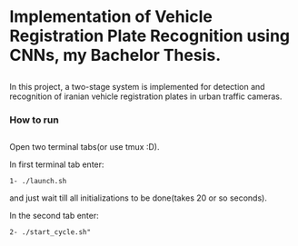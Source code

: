 # Implementation of Vehicle Registration Plate Recognition using CNNs, my Bachelor Thesis.

##
In this project, a two-stage system is implemented for detection and recognition of iranian vehicle registration plates in urban traffic cameras.

### How to run

##
Open two terminal tabs(or use tmux :D).

In first terminal tab enter:
```
1- ./launch.sh
```
and just wait till all initializations to be done(takes 20 or so seconds).

In the second tab  enter:
```
2- ./start_cycle.sh"
```

